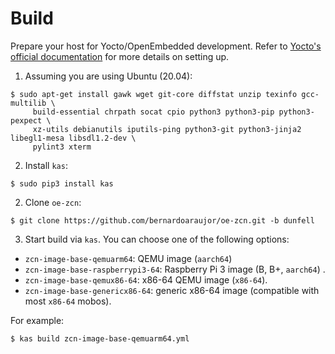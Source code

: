 # Build

Prepare your host for Yocto/OpenEmbedded development. Refer to [Yocto's official documentation](https://www.yoctoproject.org/docs/latest/mega-manual/mega-manual.html#detailed-supported-distros) for more details on setting up.

1. Assuming you are using Ubuntu (20.04):
```
$ sudo apt-get install gawk wget git-core diffstat unzip texinfo gcc-multilib \
     build-essential chrpath socat cpio python3 python3-pip python3-pexpect \
     xz-utils debianutils iputils-ping python3-git python3-jinja2 libegl1-mesa libsdl1.2-dev \
     pylint3 xterm
```

2. Install `kas`:
```
$ sudo pip3 install kas
```

2. Clone `oe-zcn`:
```
$ git clone https://github.com/bernardoaraujor/oe-zcn.git -b dunfell
```

3. Start build via `kas`. You can choose one of the following options:
- `zcn-image-base-qemuarm64`: QEMU image (`aarch64`)
- `zcn-image-base-raspberrypi3-64`: Raspberry Pi 3 image (B, B+, `aarch64`) .
- `zcn-image-base-qemux86-64`: x86-64 QEMU image (`x86-64`).
- `zcn-image-base-genericx86-64`: generic x86-64 image (compatible with most `x86-64` mobos).

For example:
```
$ kas build zcn-image-base-qemuarm64.yml
```
